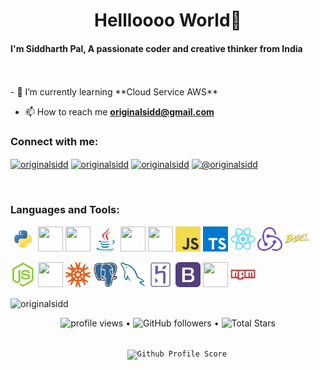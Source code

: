<h1 align="center">Hellloooo World👋</h1>
<h4>I'm Siddharth Pal, A passionate coder and creative thinker from India </h4>
<br>
<br>
- 🌱 I’m currently learning **Cloud Service AWS**

- 📫 How to reach me **originalsidd@gmail.com**

<h3 align="left">Connect with me:</h3>
<p align="left">
<a href="https://www.codechef.com/users/originalsidd" target="blank"><img align="center" src="https://cdn.jsdelivr.net/npm/simple-icons@3.1.0/icons/codechef.svg" alt="originalsidd" height="30" width="40" /></a>
<a href="https://www.hackerrank.com/originalsidd" target="blank"><img align="center" src="https://raw.githubusercontent.com/rahuldkjain/github-profile-readme-generator/neutral-icons/src/images/icons/Social/hackerrank.svg" alt="originalsidd" height="30" width="40" /></a>
<a href="https://codeforces.com/profile/originalsidd" target="blank"><img align="center" src="https://cdn.jsdelivr.net/npm/simple-icons@3.0.1/icons/codeforces.svg" alt="originalsidd" height="30" width="40" /></a>
<a href="https://www.hackerearth.com/@originalsidd" target="blank"><img align="center" src="https://raw.githubusercontent.com/rahuldkjain/github-profile-readme-generator/neutral-icons/src/images/icons/Social/hackerearth.svg" alt="@originalsidd" height="30" width="40" /></a>
</p>


<br>
<h3 align="left">Languages and Tools:</h3>

<code><img height="40" width="40" src="https://raw.githubusercontent.com/github/explore/80688e429a7d4ef2fca1e82350fe8e3517d3494d/topics/python/python.png"></code>
<code><img height="40" width="40" src="https://www.naveedashfaq.me/img/c++.png"></code>
<code><img height="40" width="40" src="https://cdn.iconscout.com/icon/free/png-512/c-programming-569564.png"></code>
<code><img height="40" width="40" src="https://github.com/devicons/devicon/blob/master/icons/java/java-original.svg"></code>
<code><img height="40" width="40" src="https://www.flaticon.com/svg/static/icons/svg/1216/1216733.svg"></code>
<code><img height="40" width="40" src="https://cdn.iconscout.com/icon/free/png-256/css-131-722685.png"></code>
<code><img height="40" width="40" src="https://raw.githubusercontent.com/github/explore/80688e429a7d4ef2fca1e82350fe8e3517d3494d/topics/javascript/javascript.png"></code>
<code><img height="40" width="40" src="https://raw.githubusercontent.com/github/explore/80688e429a7d4ef2fca1e82350fe8e3517d3494d/topics/typescript/typescript.png"></code>
<code><img height="40" width="40" src="https://github.com/devicons/devicon/blob/master/icons/react/react-original.svg"></code>
<code><img height="40" width="40" src="https://github.com/devicons/devicon/blob/master/icons/redux/redux-original.svg"></code>
<code><img height="40" width="40" src="https://github.com/devicons/devicon/blob/master/icons/babel/babel-original.svg"></code>

<code><img height="40" width="40" src="https://github.com/devicons/devicon/blob/master/icons/nodejs/nodejs-original.svg"></code>
<code><img height="40" width="40" src="https://github.com/originalsidd/profile/blob/main/expressjs-iconsvg%20(7).svg"></code>
<code><img height="40" width="40" src="https://github.com/bookshelf/assets/blob/master/knex/knex-icon.svg"></code>
<code><img height="40" width="40" src="https://github.com/devicons/devicon/blob/master/icons/postgresql/postgresql-original.svg"></code>
<code><img height="40" width="40" src="https://github.com/devicons/devicon/blob/master/icons/mysql/mysql-original.svg"></code>
<code><img height="40" width="40" src="https://github.com/devicons/devicon/blob/master/icons/heroku/heroku-original.svg"></code>
<code><img height="40" width="40" src="https://raw.githubusercontent.com/github/explore/80688e429a7d4ef2fca1e82350fe8e3517d3494d/topics/bootstrap/bootstrap.png"></code>
<code><img height="40" width="40" src="https://upload.wikimedia.org/wikipedia/commons/thumb/3/3f/Git_icon.svg/1024px-Git_icon.svg.png"></code>
<code><img height="40" width="40" src="https://github.com/devicons/devicon/blob/master/icons/npm/npm-original-wordmark.svg"></code>

<p><img align="center" src="https://github-readme-stats.vercel.app/api/top-langs?username=originalsidd&show_icons=true&locale=en&layout=compact" alt="originalsidd" /></p>

<p align="center">
  <img src="https://gpvc.arturio.dev/originalsidd" alt="profile views"> •  
  <img alt="GitHub followers" src="https://img.shields.io/github/followers/originalsidd?label=Followers&style=social"> •   
  <img src="https://img.shields.io/github/stars/originalsidd?label=Stars" alt="Total Stars">
</p>
<p align="center">
  <code>
    <img src="https://img.shields.io/badge/dynamic/json?label=Gitwar%20Profile%20Score&style=for-the-badge&color=ee6f57&logo=github&logoColor=white&query=score&url=http%3A%2F%2Fgitwar-jayant.herokuapp.com%2Fapi%2Foriginalsidd" alt="Github Profile Score">
  </code>
</p>


